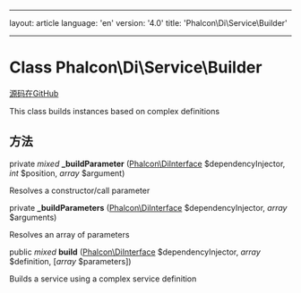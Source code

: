 * * *

layout: article language: 'en' version: '4.0' title: 'Phalcon\Di\Service\Builder'

* * *

# Class **Phalcon\Di\Service\Builder**

<a href="https://github.com/phalcon/cphalcon/tree/v4.0.0/phalcon/di/service/builder.zep" class="btn btn-default btn-sm">源码在GitHub</a>

This class builds instances based on complex definitions

## 方法

private *mixed* **_buildParameter** ([Phalcon\DiInterface](/4.0/en/api/Phalcon_DiInterface) $dependencyInjector, *int* $position, *array* $argument)

Resolves a constructor/call parameter

private **_buildParameters** ([Phalcon\DiInterface](/4.0/en/api/Phalcon_DiInterface) $dependencyInjector, *array* $arguments)

Resolves an array of parameters

public *mixed* **build** ([Phalcon\DiInterface](/4.0/en/api/Phalcon_DiInterface) $dependencyInjector, *array* $definition, [*array* $parameters])

Builds a service using a complex service definition